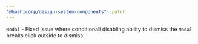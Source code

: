 ```yaml
---
"@hashicorp/design-system-components": patch
---
```


`Modal` - Fixed issue where conditionall disabling ability to dismiss the `Modal` breaks click outside to dismiss.
